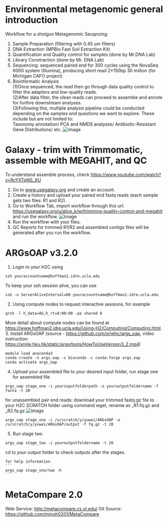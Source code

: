 # Environmental metagenomic general introduction
Workflow for a shotgun Metagenomic Seuqncing:
  1. Sample Preparation (filtering with 0.45 um filters)
  2. DNA Extraction (MPBio Fast Soil Extraction Kit)
  3. Quantification and Quality control for samples (done by Mr.DNA Lab)
  4. Library Constraction (done by Mr. DNA Lab)
  5. Sequencing: sequenced paired end for 300 cycles using the NovaSeq 6000 system (Illumina), producing short read 2*150bp 30 million (for Michigan CAFO project)
  6. Bioinformatic Analysis  
     (1)Once sequenced, the read then go through data quality control to filter the adapters and low-quality reads.  
     (2)After data filter, the clean reads can proceed to assemble and annote for furthre downstream analyses.  
     (3)Following this, multiple analysis pipeline could be conducted depending on the samples and questions we want to explore. These include but are not limited to:  
         Taxonomy annotation/ PCA and NMDS analyses/ Antibiotic-Resistant Gene Distributions/ etc.
![image](https://github.com/zerotook/Assembly/assets/102132762/2c2cc0cf-dc43-43a4-8c42-dd2dec515cde)

# Galaxy - trim with Trimmomatic, assemble with MEGAHIT, and QC
To understand assemble process, check https://www.youtube.com/watch?v=RcYXTpNS_XU
1. Go to www.usegalaxy.org and create an account.
2. Create a history and upload your paired end fastq reads (each sample gets two files: R1 and R2).
3. Go to Workflow Tab, import workflow through this url: https://usegalaxy.org/u/alice_k/w/trimming-quality-control-and-megahit and run the workflow.
   ![image](https://github.com/zerotook/Assembly/assets/102132762/66bd4711-a40c-4423-b2d5-c8e7e6d2e810)
4. Run the workflow with your files.
5. QC Reports for trimmed R1/R2 and assembled contigs files will be generated after you run the workflow.

# ARGsOAP v3.2.0
1. Login to your H2C using  
```
ssh youraccountname@hoffman2.idre.ucla.edu
```
  To keep your ssh session alive, you can use
```
ssh -o ServerAliveInterval=60 youraccountname@hoffman2.idre.ucla.edu
```
2. Using compute nodes to request interactive sessions, for example  
```
qrsh -l h_data=8G,h_rt=8:00:00 -pe shared 8
```
  More detail about compute nodes can be found at https://www.hoffman2.idre.ucla.edu/Using-H2/Computing/Computing.html.  
3. Install ARGsOAP (source - https://github.com/xinehc/args_oap, video instruction: https://smile.hku.hk/static/args/tools/HowToUseVersion3_2.mp4)  
```
module load anaconda3
conda create -n args_oap -c bioconda -c conda-forge args_oap
conda activate args_oap
```
4. Upload your assembled file to your desired input folder, run stage one
for assembled file
```
args_oap stage_one -i yourinputfolderpath -o youroutputfoldername -f fasta -t 20
```
for unassembled pair end reads: download your trimmed fastq.gz file to your H2C SCRATCH folder using command wget, rename as _R1.fq.gz and _R2.fq.gz
![image](https://github.com/user-attachments/assets/2481236e-73cf-4f7e-a606-96c586fef2c8)

```
args_oap stage_one -i /u/scratch/y/yuwei/ARGsOAP -o /u/scratch/y/yuwei/ARGsOAP/output -f fq.gz -t 20
```
5. Run stage two
```
args_oap stage_two -i youroutputfoldername -t 20
```
  cd to your output folder to check outputs after the stages.

    for help information
    ```
    args_oap stage_one/two -h
    ```

# MetaCompare 2.0
Web Service: http://metacompare.cs.vt.edu/
Git Source: https://github.com/minoh0201/MetaCompare



